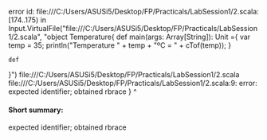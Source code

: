error id: file:///C:/Users/ASUSi5/Desktop/FP/Practicals/LabSession1/2.scala:[174..175) in Input.VirtualFile("file:///C:/Users/ASUSi5/Desktop/FP/Practicals/LabSession1/2.scala", "object Temperature{
    def main(args: Array[String]): Unit ={
        var temp = 35;
        println("Temperature " + temp + "ºC = " + cTof(temp));
    }

    def 

}")
file:///C:/Users/ASUSi5/Desktop/FP/Practicals/LabSession1/2.scala
file:///C:/Users/ASUSi5/Desktop/FP/Practicals/LabSession1/2.scala:9: error: expected identifier; obtained rbrace
}
^
#### Short summary: 

expected identifier; obtained rbrace